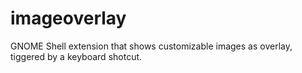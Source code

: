 # imageoverlay
GNOME Shell extension that shows customizable images as overlay, tiggered by a keyboard shotcut.
